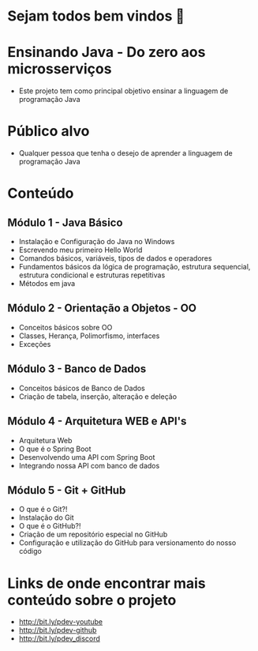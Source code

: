 # Sejam todos bem vindos 👋

# Ensinando Java - Do zero aos microsserviços
- Este projeto tem como principal objetivo ensinar a linguagem de programação Java

# Público alvo
- Qualquer pessoa que tenha o desejo de aprender a linguagem de programação Java

# Conteúdo

## Módulo 1 - Java Básico 
 - Instalação e Configuração do Java no Windows
 - Escrevendo meu primeiro Hello World
 - Comandos básicos, variáveis, tipos de dados e operadores
 - Fundamentos básicos da lógica de programação, estrutura sequencial, estrutura condicional e estruturas repetitivas 
 - Métodos em java

## Módulo 2 - Orientação a Objetos - OO
 - Conceitos básicos sobre OO
 - Classes, Herança, Polimorfismo, interfaces
 - Exceções

## Módulo 3 - Banco de Dados
 - Conceitos básicos de Banco de Dados
 - Criação de tabela, inserção, alteração e deleção

## Módulo 4 - Arquitetura WEB e API's
 - Arquitetura Web
 - O que é o Spring Boot
 - Desenvolvendo uma API com Spring Boot
 - Integrando nossa API com banco de dados

## Módulo 5 - Git + GitHub
 - O que é o Git?!
 - Instalação do Git
 - O que é o GitHub?!
 - Criação de um repositório especial no GitHub
 - Configuração e utilização do GitHub para versionamento do nosso código

# Links de onde encontrar mais conteúdo sobre o projeto
- http://bit.ly/pdev-youtube
- http://bit.ly/pdev-github
- http://bit.ly/pdev_discord


